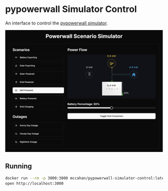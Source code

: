 # pypowerwall Simulator Control

An interface to control the [pypowerwall simulator](https://github.com/jasonacox/pypowerwall/tree/main/pwsimulator).

![Screenshot](screenshot.png)

## Running

```sh
docker run --rm -p 3000:3000 mccahan/pypowerwall-simulator-control:latest
open http://localhost:3000
```